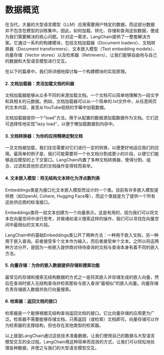# 数据概览

在当代，大量的大型语言模型（LLM）应用需要用户特定的数据，而这部分数据并不包含在模型的训练集中。因此，如何加载、转化、存储和查询这些数据，便成为我们需要解决的核心问题。针对这一需求，LangChain提供了一整套解决方案。它通过一系列的构建模块，包括文档加载器（Document loaders）、文档转换器（Document transformers）、文本嵌入模型（Text embedding models）、向量存储（Vector stores）以及检索器（Retrievers），让我们能够自由地与自己的数据和大型语言模型进行交互。

在以下的篇章中，我们将详细地探讨每一个构建模块的实现原理。

####   2. 文档加载器：灵活加载文档的利器

文档加载器能够从众多不同的来源加载文档。一个文档可以简单地理解为一段文字和其相关的元数据。例如，文档加载器可以从一个简单的.txt文件中，从任意网页的文本内容，甚至从YouTube视频的字幕中加载数据。

文档加载器提供一个"load"方法，用于从配置的数据源加载数据作为文档。它们还可选择性地实现"lazy load"，以便于懒加载数据到内存中。

####   3. 文档转换器：为你的应用精确定制文档

一旦文档被加载，我们往往需要对它们进行一定的转换，以便更好地适应我们的应用。最简单的例子是，我们可能需要将一个长文档分割成更小的片段，以便它们能够适应模型的上下文窗口。LangChain内置了多种文档转换器，使得分割、组合、过滤和其他形式的文档操作变得轻而易举。

####   4. 文本嵌入模型：将无结构文本转化为浮点数列表

Embeddings类是为接口化文本嵌入模型而设计的一个类。目前有许多嵌入模型提供商（如OpenAI, Cohere, Hugging Face等），而这个类就是为了提供一个所有这些供应商的标准接口。

Embeddings类将一段文本创建为一个向量表示。这是有用的，因为我们可以将文本在向量空间中进行思考，并做诸如语义搜索这样的操作，我们可以寻找在向量空间中最相似的文本片段。

LangChain中的基础Embeddings类公开了两种方法：一种用于嵌入文档，另一种用于嵌入查询。前者接受多个文本作为输入，而后者接受单个文本。之所以将这两种方法分开，是因为一些嵌入提供商对待待查询的文档与查询本身有着不同的嵌入方法。

####   5. 向量存储：为你的嵌入数据提供存储和搜索功能

最常见的存储和搜索无结构数据的方式之一是将其嵌入并存储生成的嵌入向量，然后在查询时嵌入无结构查询并检索那些与嵌入查询“最相似”的嵌入向量。向量存储负责存储嵌入数据并执行向量搜索。

####   6. 检索器：返回文档的接口

检索器是一个能够根据无结构查询返回文档的接口。它比向量存储的应用更为广泛。检索器不需要能够存储文档，只需返回（或检索）文档即可。向量存储可以作为检索器的支撑结构，但也存在其他类型的检索器。

以上就是LangChain通过这些技术准备数据，让我们使用自己的数据与大型语言模型交互的全过程。LangChain用这种简单而高效的方式，让我们可以轻松地处理各种数据，并使之与我们的大型语言模型交互。

